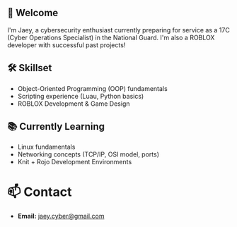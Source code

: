 ## 👋 Welcome

I'm Jaey, a cybersecurity enthusiast currently preparing for service as a 17C (Cyber Operations Specialist) in the National Guard. I'm also a ROBLOX developer with successful past projects!

## 🛠️ Skillset

- Object-Oriented Programming (OOP) fundamentals
- Scripting experience (Luau, Python basics)
- ROBLOX Development & Game Design

## 📚 Currently Learning

- Linux fundamentals
- Networking concepts (TCP/IP, OSI model, ports)
- Knit + Rojo Development Environments

# 📫 Contact 

- **Email:** jaey.cyber@gmail.com
